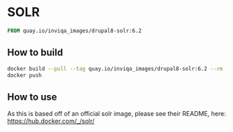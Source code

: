 # SOLR

```Dockerfile
FROM quay.io/inviqa_images/drupal8-solr:6.2
```

## How to build
```bash
docker build --pull --tag quay.io/inviqa_images/drupal8-solr:6.2 --rm .
docker push
```

## How to use

As this is based off of an official solr image, please see their README, here:
https://hub.docker.com/_/solr/
